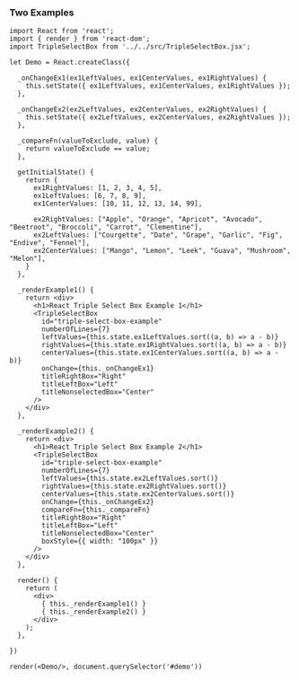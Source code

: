 ### Two Examples

	import React from 'react';
	import { render } from 'react-dom';
	import TripleSelectBox from '../../src/TripleSelectBox.jsx';
	
	let Demo = React.createClass({
	
	  _onChangeEx1(ex1LeftValues, ex1CenterValues, ex1RightValues) {
	    this.setState({ ex1LeftValues, ex1CenterValues, ex1RightValues });
	  },
	
	  _onChangeEx2(ex2LeftValues, ex2CenterValues, ex2RightValues) {
	    this.setState({ ex2LeftValues, ex2CenterValues, ex2RightValues });
	  },
	
	  _compareFn(valueToExclude, value) {
	    return valueToExclude == value;
	  },
	
	  getInitialState() {
	    return {
	      ex1RightValues: [1, 2, 3, 4, 5],
	      ex1LeftValues: [6, 7, 8, 9],
	      ex1CenterValues: [10, 11, 12, 13, 14, 99],
	
	      ex2RightValues: ["Apple", "Orange", "Apricot", "Avocado", "Beetroot", "Broccoli", "Carrot", "Clementine"],
	      ex2LeftValues: ["Courgette", "Date", "Grape", "Garlic", "Fig", "Endive", "Fennel"],
	      ex2CenterValues: ["Mango", "Lemon", "Leek", "Guava", "Mushroom", "Melon"],
	    }
	  },
	
	  _renderExample1() {
	    return <div>
	      <h1>React Triple Select Box Example 1</h1>
	      <TripleSelectBox
	        id="triple-select-box-example"
	        numberOfLines={7}
	        leftValues={this.state.ex1LeftValues.sort((a, b) => a - b)}
	        rightValues={this.state.ex1RightValues.sort((a, b) => a - b)}
	        centerValues={this.state.ex1CenterValues.sort((a, b) => a - b)}
	        onChange={this._onChangeEx1}
	        titleRightBox="Right"
	        titleLeftBox="Left"
	        titleNonselectedBox="Center"
	      />
	    </div>
	  },
	
	  _renderExample2() {
	    return <div>
	      <h1>React Triple Select Box Example 2</h1>
	      <TripleSelectBox
	        id="triple-select-box-example"
	        numberOfLines={7}
	        leftValues={this.state.ex2LeftValues.sort()}
	        rightValues={this.state.ex2RightValues.sort()}
	        centerValues={this.state.ex2CenterValues.sort()}
	        onChange={this._onChangeEx2}
	        compareFn={this._compareFn}
	        titleRightBox="Right"
	        titleLeftBox="Left"
	        titleNonselectedBox="Center"
	        boxStyle={{ width: "100px" }}
	      />
	    </div>
	  },
	
	  render() {
	    return (
	      <div>
	        { this._renderExample1() }
	        { this._renderExample2() }
	      </div>
	    );
	  },
	
	})
	
	render(<Demo/>, document.querySelector('#demo'))
	
